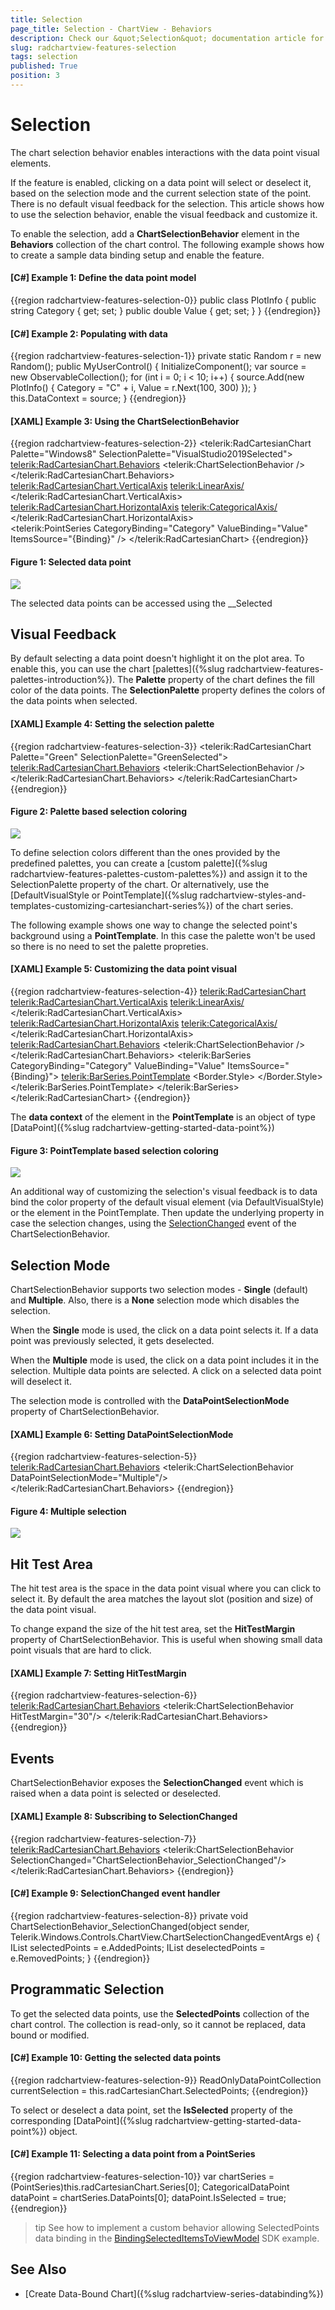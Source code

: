 ```yaml
---
title: Selection
page_title: Selection - ChartView - Behaviors
description: Check our &quot;Selection&quot; documentation article for the RadChartView {{ site.framework_name }} control.
slug: radchartview-features-selection
tags: selection
published: True
position: 3
---
```


# Selection

The chart selection behavior enables interactions with the data point visual elements.

If the feature is enabled, clicking on a data point will select or deselect it, based on the selection mode and the current selection state of the point. There is no default visual feedback for the selection. This article shows how to use the selection behavior, enable the visual feedback and customize it.

To enable the selection, add a __ChartSelectionBehavior__ element in the __Behaviors__ collection of the chart control. The following example shows how to create a sample data binding setup and enable the feature.

#### __[C#] Example 1: Define the data point model__
{{region radchartview-features-selection-0}}
	public class PlotInfo
    {
        public string Category { get; set; }
        public double Value { get; set; }
    }
{{endregion}}

#### __[C#] Example 2: Populating with data__
{{region radchartview-features-selection-1}}
	private static Random r = new Random();
	public MyUserControl()
	{
		InitializeComponent();
		var source = new ObservableCollection<PlotInfo>();
		for (int i = 0; i < 10; i++)
		{
			source.Add(new PlotInfo() { Category = "C" + i, Value = r.Next(100, 300) });
		}
		this.DataContext = source;
	}
{{endregion}}

#### __[XAML] Example 3: Using the ChartSelectionBehavior__
{{region radchartview-features-selection-2}}
	<telerik:RadCartesianChart Palette="Windows8" SelectionPalette="VisualStudio2019Selected">
		<telerik:RadCartesianChart.Behaviors>
			<telerik:ChartSelectionBehavior />
		</telerik:RadCartesianChart.Behaviors>
		<telerik:RadCartesianChart.VerticalAxis>
			<telerik:LinearAxis/>
		</telerik:RadCartesianChart.VerticalAxis>
		<telerik:RadCartesianChart.HorizontalAxis>
			<telerik:CategoricalAxis/>
		</telerik:RadCartesianChart.HorizontalAxis>		
		<telerik:PointSeries CategoryBinding="Category" ValueBinding="Value" ItemsSource="{Binding}" />
	</telerik:RadCartesianChart>
{{endregion}}

#### Figure 1: Selected data point
![](images/radchartview-features-selection-0.png)

The selected data points can be accessed using the __Selected

## Visual Feedback

By default selecting a data point doesn't highlight it on the plot area. To enable this, you can use the chart [palettes]({%slug radchartview-features-palettes-introduction%}). The __Palette__ property of the chart defines the fill color of the data points. The __SelectionPalette__ property defines the colors of the data points when selected.

#### __[XAML] Example 4: Setting the selection palette__
{{region radchartview-features-selection-3}}
	<telerik:RadCartesianChart Palette="Green" SelectionPalette="GreenSelected">
		<telerik:RadCartesianChart.Behaviors>
			<telerik:ChartSelectionBehavior />
		</telerik:RadCartesianChart.Behaviors>
		<!-- other elements here (see Examples 1 to 3)-->
	</telerik:RadCartesianChart>
{{endregion}}

#### Figure 2: Palette based selection coloring
![](images/radchartview-features-selection-1.png)

To define selection colors different than the ones provided by the predefined palettes, you can create a [custom palette]({%slug radchartview-features-palettes-custom-palettes%}) and assign it to the SelectionPalette property of the chart. Or alternatively, use the [DefaultVisualStyle or PointTemplate]({%slug radchartview-styles-and-templates-customizing-cartesianchart-series%}) of the chart series. 

The following example shows one way to change the selected point's background using a __PointTemplate__. In this case the palette won't be used so there is no need to set the palette propreties.

#### __[XAML] Example 5: Customizing the data point visual__
{{region radchartview-features-selection-4}}
	<telerik:RadCartesianChart>
		<telerik:RadCartesianChart.VerticalAxis>
			<telerik:LinearAxis/>
		</telerik:RadCartesianChart.VerticalAxis>
		<telerik:RadCartesianChart.HorizontalAxis>
			<telerik:CategoricalAxis/>
		</telerik:RadCartesianChart.HorizontalAxis>
		<telerik:RadCartesianChart.Behaviors>
			<telerik:ChartSelectionBehavior />
		</telerik:RadCartesianChart.Behaviors>
		<telerik:BarSeries CategoryBinding="Category" ValueBinding="Value" ItemsSource="{Binding}">
			<telerik:BarSeries.PointTemplate>
				<DataTemplate>
					<Border>
						<Border.Style>
							<Style TargetType="Border">
								<Setter Property="Background" Value="#A8C6ED" />
								<Style.Triggers>
									<DataTrigger Binding="{Binding IsSelected}" Value="True">
										<Setter Property="Background" Value="#2E64D6" />
									</DataTrigger>
								</Style.Triggers>
							</Style>
						</Border.Style>
					</Border>
				</DataTemplate>
			</telerik:BarSeries.PointTemplate>
		</telerik:BarSeries>
	</telerik:RadCartesianChart>
{{endregion}}

The __data context__ of the element in the __PointTemplate__ is an object of type [DataPoint]({%slug radchartview-getting-started-data-point%})

#### Figure 3: PointTemplate based selection coloring
![](images/radchartview-features-selection-2.png)

An additional way of customizing the selection's visual feedback is to data bind the color property of the default visual element (via DefaultVisualStyle) or the element in the PointTemplate. Then update the underlying property in case the selection changes, using the [SelectionChanged](#events) event of the ChartSelectionBehavior.

## Selection Mode

ChartSelectionBehavior supports two selection modes - __Single__ (default) and __Multiple__. Also, there is a __None__ selection mode which disables the selection.

When the __Single__ mode is used, the click on a data point selects it. If a data point was previously selected, it gets deselected.

When the __Multiple__ mode is used, the click on a data point includes it in the selection. Multiple data points are selected. A click on a selected data point will deselect it.

The selection mode is controlled with the __DataPointSelectionMode__ property of ChartSelectionBehavior.

#### __[XAML] Example 6: Setting DataPointSelectionMode__
{{region radchartview-features-selection-5}}
	<telerik:RadCartesianChart.Behaviors>
		<telerik:ChartSelectionBehavior DataPointSelectionMode="Multiple"/>
	</telerik:RadCartesianChart.Behaviors>
{{endregion}}

#### Figure 4: Multiple selection
![](images/radchartview-features-selection-3.png)

## Hit Test Area

The hit test area is the space in the data point visual where you can click to select it. By default the area matches the layout slot (position and size) of the data point visual. 

To change expand the size of the hit test area, set the __HitTestMargin__ property of ChartSelectionBehavior. This is useful when showing small data point visuals that are hard to click.

#### __[XAML] Example 7: Setting HitTestMargin__
{{region radchartview-features-selection-6}}
	<telerik:RadCartesianChart.Behaviors>
		<telerik:ChartSelectionBehavior HitTestMargin="30"/>
	</telerik:RadCartesianChart.Behaviors>
{{endregion}}

## Events

ChartSelectionBehavior exposes the __SelectionChanged__ event which is raised when a data point is selected or deselected.

#### __[XAML] Example 8: Subscribing to SelectionChanged__
{{region radchartview-features-selection-7}}
	<telerik:RadCartesianChart.Behaviors>
		<telerik:ChartSelectionBehavior SelectionChanged="ChartSelectionBehavior_SelectionChanged"/>
	</telerik:RadCartesianChart.Behaviors>
{{endregion}}

#### __[C#] Example 9: SelectionChanged event handler__
{{region radchartview-features-selection-8}}
	private void ChartSelectionBehavior_SelectionChanged(object sender, Telerik.Windows.Controls.ChartView.ChartSelectionChangedEventArgs e)
	{
		IList<DataPoint> selectedPoints = e.AddedPoints;
		IList<DataPoint> deselectedPoints = e.RemovedPoints;
	}
{{endregion}}

## Programmatic Selection

To get the selected data points, use the __SelectedPoints__ collection of the chart control. The collection is read-only, so it cannot be replaced, data bound or modified.

#### __[C#] Example 10: Getting the selected data points__
{{region radchartview-features-selection-9}}
	ReadOnlyDataPointCollection currentSelection = this.radCartesianChart.SelectedPoints;
{{endregion}}

To select or deselect a data point, set the __IsSelected__ property of the corresponding [DataPoint]({%slug radchartview-getting-started-data-point%}) object. 

#### __[C#] Example 11: Selecting a data point from a PointSeries__
{{region radchartview-features-selection-10}}
	var chartSeries = (PointSeries)this.radCartesianChart.Series[0];
	CategoricalDataPoint dataPoint = chartSeries.DataPoints[0];
	dataPoint.IsSelected = true;
{{endregion}}

>tip See how to implement a custom behavior allowing SelectedPoints data binding in the [BindingSelectedItemsToViewModel](https://github.com/telerik/xaml-sdk/tree/master/ChartView/WPF/BindingSelectedItemsToViewModel) SDK example.

## See Also  
* [Create Data-Bound Chart]({%slug radchartview-series-databinding%}) 